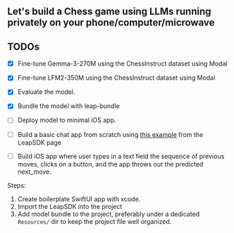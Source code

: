## Let's build a Chess game using LLMs running privately on your phone/computer/microwave

## TODOs

- [x] Fine-tune Gemma-3-270M using the ChessInstruct dataset using Modal
- [x] Fine-tune LFM2-350M using the ChessInstruct dataset using Modal
- [x] Evaluate the model.
- [x] Bundle the model with leap-bundle
- [ ] Deploy model to minimal iOS app.


- [ ] Build a basic chat app from scratch using [this example](https://leap.liquid.ai/docs/edge-sdk/ios/ios-quick-start-guide#complete-example) from the LeapSDK page

- [ ] Build iOS app where user types in a text field the sequence of previous moves, clicks on a button, and the app throws out the predicted next_move.


Steps:

1. Create boilerplate SwiftUI app with xcode.
2. Import the LeapSDK into the project
2. Add model bundle to the project, preferably under a dedicated `Resources/` dir to keep the project file well organized.

